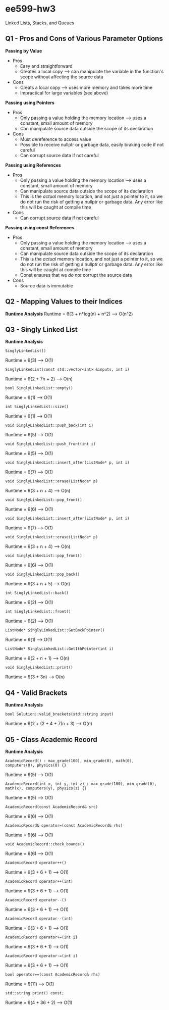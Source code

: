# ee599-hw3
Linked Lists, Stacks, and Queues

## Q1 - Pros and Cons of Various Parameter Options

**Passing by Value**
- Pros
    - Easy and straightforward
    - Creates a local copy --> can manipulate the variable in the function's scope without affecting the source data
- Cons
    - Creats a local copy --> uses more memory and takes more time
    - Impractical for large variables (see above)

**Passing using Pointers**
- Pros
    - Only passing a value holding the memory location --> uses a constant, small amount of memory
    - Can manipulate source data outside the scope of its declaration
- Cons
    - Must dereference to access value
    - Possible to receive nullptr or garbage data, easily braking code if not careful
    - Can corrupt source data if not careful

**Passing using References**
- Pros
    - Only passing a value holding the memory location --> uses a constant, small amount of memory
    - Can manipulate source data outside the scope of its declaration
    - This is the *actual* memory location, and not just a pointer to it, so we do not run the risk of getting a nullptr or garbage data. Any error like this will be caught at compile time
- Cons
    - Can corrupt source data if not careful

**Passing using const References**
- Pros
    - Only passing a value holding the memory location --> uses a constant, small amount of memory
    - Can manipulate source data outside the scope of its declaration
    - This is the *actual* memory location, and not just a pointer to it, so we do not run the risk of getting a nullptr or garbage data. Any error like this will be caught at compile time
    - Const ensures that we *do not* corrupt the source data
- Cons
    - Source data is immutable

## Q2 - Mapping Values to their Indices

**Runtime Analysis**
Runtime = &theta;(3 + n*log(n) + n^2) --> O(n^2)

## Q3 - Singly Linked List
**Runtime Analysis**

```
SinglyLinkedList()
```
Runtime = &theta;(3) --> O(1)

```
SinglyLinkedList(const std::vector<int> &inputs, int i)
```
Runtime = &theta;(2 + 7n + 2) --> O(n)

```
bool SinglyLinkedList::empty()
```
Runtime = &theta;(1) --> O(1)

```
int SinglyLinkedList::size()
```
Runtime = &theta;(1) --> O(1)

```
void SinglyLinkedList::push_back(int i)
```
Runtime = &theta;(5) --> O(1)

```
void SinglyLinkedList::push_front(int i)
```
Runtime = &theta;(5) --> O(1)

```
void SinglyLinkedList::insert_after(ListNode* p, int i)
```
Runtime = &theta;(7) --> O(1)

```
void SinglyLinkedList::erase(ListNode* p)
```
Runtime = &theta;(3 + n + 4) --> O(n)

```
void SinglyLinkedList::pop_front()
```
Runtime = &theta;(6) --> O(1)

```
void SinglyLinkedList::insert_after(ListNode* p, int i)
```
Runtime = &theta;(7) --> O(1)

```
void SinglyLinkedList::erase(ListNode* p)
```
Runtime = &theta;(3 + n + 4) --> O(n)

```
void SinglyLinkedList::pop_front()
```
Runtime = &theta;(6) --> O(1)

```
void SinglyLinkedList::pop_back()
```
Runtime = &theta;(3 + n + 5) --> O(n)

```
int SinglyLinkedList::back()
```
Runtime = &theta;(2) --> O(1)

```
int SinglyLinkedList::front()
```
Runtime = &theta;(2) --> O(1)

```
ListNode* SinglyLinkedList::GetBackPointer()
```
Runtime = &theta;(1) --> O(1)

```
ListNode* SinglyLinkedList::GetIthPointer(int i)
```
Runtime = &theta;(2 + n + 1) --> O(n)

```
void SinglyLinkedList::print()
```
Runtime = &theta;(3 + 3n) --> O(n)

## Q4 - Valid Brackets
**Runtime Analysis**

```
bool Solution::valid_brackets(std::string input)
```
Runtime = &theta;(2 + (2 + 4 + 7)n + 3) --> O(n)

## Q5 - Class Academic Record
**Runtime Analysis**

```
AcademicRecord() : max_grade(100), min_grade(0), math(0), computers(0), physics(0) {}
```
Runtime = &theta;(5) --> O(1)

```
AcademicRecord(int x, int y, int z) : max_grade(100), min_grade(0), math(x), computers(y), physics(z) {}
```
Runtime = &theta;(5) --> O(1)

```
AcademicRecord(const AcademicRecord& src)
```
Runtime = &theta;(6) --> O(1)

```
AcademicRecord& operator=(const AcademicRecord& rhs)
```
Runtime = &theta;(6) --> O(1)

```
void AcademicRecord::check_bounds()
```
Runtime = &theta;(6) --> O(1)

```
AcademicRecord operator++()
```
Runtime =  &theta;(3 + 6 + 1) --> O(1)

```
AcademicRecord operator++(int)
```
Runtime =  &theta;(3 + 6 + 1) --> O(1)

```
AcademicRecord operator--()
```
Runtime =  &theta;(3 + 6 + 1) --> O(1)

```
AcademicRecord operator--(int)
```
Runtime =  &theta;(3 + 6 + 1) --> O(1)

```
AcademicRecord operator+=(int i)
```
Runtime =  &theta;(3 + 6 + 1) --> O(1)

```
AcademicRecord operator-=(int i)
```
Runtime =  &theta;(3 + 6 + 1) --> O(1)

```
bool operator==(const AcademicRecord& rhs)
```
Runtime =  &theta;(11) --> O(1)

```
std::string print() const;
```
Runtime =  &theta;(4 + 36 + 2) --> O(1)

